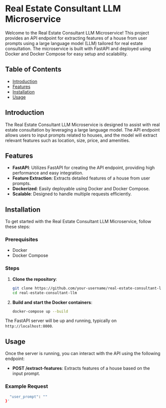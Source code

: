 # Real Estate Consultant LLM Microservice

Welcome to the Real Estate Consultant LLM Microservice! This project provides an API endpoint for extracting features of a house from user prompts using a large language model (LLM) tailored for real estate consultation. The microservice is built with FastAPI and deployed using Docker and Docker Compose for easy setup and scalability.

## Table of Contents

- [Introduction](#introduction)
- [Features](#features)
- [Installation](#installation)
- [Usage](#usage)

## Introduction

The Real Estate Consultant LLM Microservice is designed to assist with real estate consultation by leveraging a large language model. The API endpoint allows users to input prompts related to houses, and the model will extract relevant features such as location, size, price, and amenities.

## Features

- **FastAPI**: Utilizes FastAPI for creating the API endpoint, providing high performance and easy integration.
- **Feature Extraction**: Extracts detailed features of a house from user prompts.
- **Dockerized**: Easily deployable using Docker and Docker Compose.
- **Scalable**: Designed to handle multiple requests efficiently.

## Installation

To get started with the Real Estate Consultant LLM Microservice, follow these steps:

### Prerequisites

- Docker
- Docker Compose

### Steps

1. **Clone the repository**:
    ```bash
    git clone https://github.com/your-username/real-estate-consultant-llm.git
    cd real-estate-consultant-llm
    ```

2. **Build and start the Docker containers**:
    ```bash
    docker-compose up --build
    ```

The FastAPI server will be up and running, typically on `http://localhost:8000`.

## Usage

Once the server is running, you can interact with the API using the following endpoint:

- **POST /extract-features**: Extracts features of a house based on the input prompt.

### Example Request

```bash
  "user_prompt": ""
}'
